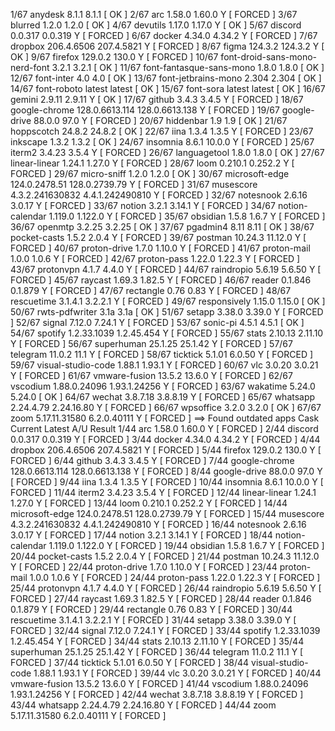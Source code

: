 1/67  anydesk                         8.1.1            8.1.1                 [   OK   ]
 2/67  arc                             1.58.0           1.60.0            Y   [ FORCED ]
 3/67  blurred                         1.2.0            1.2.0                 [   OK   ]
 4/67  devutils                        1.17.0           1.17.0            Y   [   OK   ]
 5/67  discord                         0.0.317          0.0.319           Y   [ FORCED ]
 6/67  docker                          4.34.0           4.34.2            Y   [ FORCED ]
 7/67  dropbox                         206.4.6506       207.4.5821        Y   [ FORCED ]
 8/67  figma                           124.3.2          124.3.2           Y   [   OK   ]
 9/67  firefox                         129.0.2          130.0             Y   [ FORCED ]
10/67  font-droid-sans-mono-nerd-font  3.2.1            3.2.1                 [   OK   ]
11/67  font-fantasque-sans-mono        1.8.0            1.8.0                 [   OK   ]
12/67  font-inter                      4.0              4.0                   [   OK   ]
13/67  font-jetbrains-mono             2.304            2.304                 [   OK   ]
14/67  font-roboto                     latest           latest                [   OK   ]
15/67  font-sora                       latest           latest                [   OK   ]
16/67  gemini                          2.9.11           2.9.11            Y   [   OK   ]
17/67  github                          3.4.3            3.4.5             Y   [ FORCED ]
18/67  google-chrome                   128.0.6613.114   128.0.6613.138    Y   [ FORCED ]
19/67  google-drive                    88.0.0           97.0              Y   [ FORCED ]
20/67  hiddenbar                       1.9              1.9                   [   OK   ]
21/67  hoppscotch                      24.8.2           24.8.2                [   OK   ]
22/67  iina                            1.3.4            1.3.5             Y   [ FORCED ]
23/67  inkscape                        1.3.2            1.3.2                 [   OK   ]
24/67  insomnia                        8.6.1            10.0.0            Y   [ FORCED ]
25/67  iterm2                          3.4.23           3.5.4             Y   [ FORCED ]
26/67  languagetool                    1.8.0            1.8.0                 [   OK   ]
27/67  linear-linear                   1.24.1           1.27.0            Y   [ FORCED ]
28/67  loom                            0.210.1          0.252.2           Y   [ FORCED ]
29/67  micro-sniff                     1.2.0            1.2.0                 [   OK   ]
30/67  microsoft-edge                  124.0.2478.51    128.0.2739.79     Y   [ FORCED ]
31/67  musescore                       4.3.2.241630832  4.4.1.242490810   Y   [ FORCED ]
32/67  notesnook                       2.6.16           3.0.17            Y   [ FORCED ]
33/67  notion                          3.2.1            3.14.1            Y   [ FORCED ]
34/67  notion-calendar                 1.119.0          1.122.0           Y   [ FORCED ]
35/67  obsidian                        1.5.8            1.6.7             Y   [ FORCED ]
36/67  openmtp                         3.2.25           3.2.25                [   OK   ]
37/67  pgadmin4                        8.11             8.11                  [   OK   ]
38/67  pocket-casts                    1.5.2            2.0.4             Y   [ FORCED ]
39/67  postman                         10.24.3          11.12.0           Y   [ FORCED ]
40/67  proton-drive                    1.7.0            1.10.0            Y   [ FORCED ]
41/67  proton-mail                     1.0.0            1.0.6             Y   [ FORCED ]
42/67  proton-pass                     1.22.0           1.22.3            Y   [ FORCED ]
43/67  protonvpn                       4.1.7            4.4.0             Y   [ FORCED ]
44/67  raindropio                      5.6.19           5.6.50            Y   [ FORCED ]
45/67  raycast                         1.69.3           1.82.5            Y   [ FORCED ]
46/67  reader                          0.1.846          0.1.879           Y   [ FORCED ]
47/67  rectangle                       0.76             0.83              Y   [ FORCED ]
48/67  rescuetime                      3.1.4.1          3.2.2.1           Y   [ FORCED ]
49/67  responsively                    1.15.0           1.15.0                [   OK   ]
50/67  rwts-pdfwriter                  3.1a             3.1a                  [   OK   ]
51/67  setapp                          3.38.0           3.39.0            Y   [ FORCED ]
52/67  signal                          7.12.0           7.24.1            Y   [ FORCED ]
53/67  sonic-pi                        4.5.1            4.5.1                 [   OK   ]
54/67  spotify                         1.2.33.1039      1.2.45.454        Y   [ FORCED ]
55/67  stats                           2.10.13          2.11.10           Y   [ FORCED ]
56/67  superhuman                      25.1.25          25.1.42           Y   [ FORCED ]
57/67  telegram                        11.0.2           11.1              Y   [ FORCED ]
58/67  ticktick                        5.1.01           6.0.50            Y   [ FORCED ]
59/67  visual-studio-code              1.88.1           1.93.1            Y   [ FORCED ]
60/67  vlc                             3.0.20           3.0.21            Y   [ FORCED ]
61/67  vmware-fusion                   13.5.2           13.6.0            Y   [ FORCED ]
62/67  vscodium                        1.88.0.24096     1.93.1.24256      Y   [ FORCED ]
63/67  wakatime                        5.24.0           5.24.0                [   OK   ]
64/67  wechat                          3.8.7.18         3.8.8.19          Y   [ FORCED ]
65/67  whatsapp                        2.24.4.79        2.24.16.80        Y   [ FORCED ]
66/67  wpsoffice                       3.2.0            3.2.0                 [   OK   ]
67/67  zoom                            5.17.11.31580    6.2.0.40111       Y   [ FORCED ]
==> Found outdated apps
       Cask                Current          Latest           A/U    Result
 1/44  arc                 1.58.0           1.60.0            Y   [ FORCED ]
 2/44  discord             0.0.317          0.0.319           Y   [ FORCED ]
 3/44  docker              4.34.0           4.34.2            Y   [ FORCED ]
 4/44  dropbox             206.4.6506       207.4.5821        Y   [ FORCED ]
 5/44  firefox             129.0.2          130.0             Y   [ FORCED ]
 6/44  github              3.4.3            3.4.5             Y   [ FORCED ]
 7/44  google-chrome       128.0.6613.114   128.0.6613.138    Y   [ FORCED ]
 8/44  google-drive        88.0.0           97.0              Y   [ FORCED ]
 9/44  iina                1.3.4            1.3.5             Y   [ FORCED ]
10/44  insomnia            8.6.1            10.0.0            Y   [ FORCED ]
11/44  iterm2              3.4.23           3.5.4             Y   [ FORCED ]
12/44  linear-linear       1.24.1           1.27.0            Y   [ FORCED ]
13/44  loom                0.210.1          0.252.2           Y   [ FORCED ]
14/44  microsoft-edge      124.0.2478.51    128.0.2739.79     Y   [ FORCED ]
15/44  musescore           4.3.2.241630832  4.4.1.242490810   Y   [ FORCED ]
16/44  notesnook           2.6.16           3.0.17            Y   [ FORCED ]
17/44  notion              3.2.1            3.14.1            Y   [ FORCED ]
18/44  notion-calendar     1.119.0          1.122.0           Y   [ FORCED ]
19/44  obsidian            1.5.8            1.6.7             Y   [ FORCED ]
20/44  pocket-casts        1.5.2            2.0.4             Y   [ FORCED ]
21/44  postman             10.24.3          11.12.0           Y   [ FORCED ]
22/44  proton-drive        1.7.0            1.10.0            Y   [ FORCED ]
23/44  proton-mail         1.0.0            1.0.6             Y   [ FORCED ]
24/44  proton-pass         1.22.0           1.22.3            Y   [ FORCED ]
25/44  protonvpn           4.1.7            4.4.0             Y   [ FORCED ]
26/44  raindropio          5.6.19           5.6.50            Y   [ FORCED ]
27/44  raycast             1.69.3           1.82.5            Y   [ FORCED ]
28/44  reader              0.1.846          0.1.879           Y   [ FORCED ]
29/44  rectangle           0.76             0.83              Y   [ FORCED ]
30/44  rescuetime          3.1.4.1          3.2.2.1           Y   [ FORCED ]
31/44  setapp              3.38.0           3.39.0            Y   [ FORCED ]
32/44  signal              7.12.0           7.24.1            Y   [ FORCED ]
33/44  spotify             1.2.33.1039      1.2.45.454        Y   [ FORCED ]
34/44  stats               2.10.13          2.11.10           Y   [ FORCED ]
35/44  superhuman          25.1.25          25.1.42           Y   [ FORCED ]
36/44  telegram            11.0.2           11.1              Y   [ FORCED ]
37/44  ticktick            5.1.01           6.0.50            Y   [ FORCED ]
38/44  visual-studio-code  1.88.1           1.93.1            Y   [ FORCED ]
39/44  vlc                 3.0.20           3.0.21            Y   [ FORCED ]
40/44  vmware-fusion       13.5.2           13.6.0            Y   [ FORCED ]
41/44  vscodium            1.88.0.24096     1.93.1.24256      Y   [ FORCED ]
42/44  wechat              3.8.7.18         3.8.8.19          Y   [ FORCED ]
43/44  whatsapp            2.24.4.79        2.24.16.80        Y   [ FORCED ]
44/44  zoom                5.17.11.31580    6.2.0.40111       Y   [ FORCED ]
